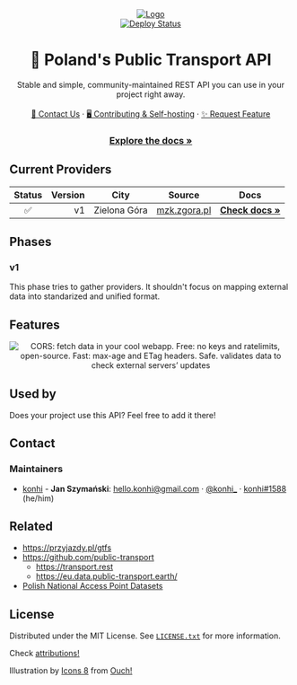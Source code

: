 <div align="center">
<a href="https://poland-public-transport-api.azurewebsites.net/">
    <img src="https://user-images.githubusercontent.com/61631665/152824247-9b81c74d-95c0-492c-a867-0af4341ee46b.png" alt="Logo">
</a>
<br>
 <a href="https://github.com/konhi/poland-public-transport-api/actions/workflows/main_poland-public-transport-api.yml">
   <img src="https://github.com/konhi/poland-public-transport-api/actions/workflows/main_poland-public-transport-api.yml/badge.svg" alt="Deploy Status">
</a>
<h1 align="center">🚌 Poland's Public Transport API</h3>

  <p align="center">
    Stable and simple, community-maintained REST API you can use in your project right away.
    <br>
    <br>
    <a href="https://github.com/konhi/poland-public-transport-api#Contact">💬 Contact Us</a>
    ·
    <a href="https://github.com/konhi/poland-public-transport-api/blob/main/CONTRIBUTING.md">🖥 Contributing & Self-hosting</a>
    ·
    <a href="https://github.com/konhi/poland-public-transport-api/issues">✨ Request Feature</a>
  </p>
     <h3> <a href="https://poland-public-transport-api.azurewebsites.net"><strong>Explore the docs »</strong></a></h2>
</div>

## Current Providers
| Status | Version | City | Source | Docs |
|:------:|----:|------|------|:---:|
| ✅ | v1 | Zielona Góra | [mzk.zgora.pl](https://mzk.zgora.pl) | [**Check docs »**](https://poland-public-transport-api.azurewebsites.net/#api-zielonagoramzk) |

## Phases
### v1
This phase tries to gather providers. It shouldn't focus on mapping external data into standarized and unified format.

## Features
<div align="center">
<img alt="CORS: fetch data in your cool webapp. Free: no keys and ratelimits, open-source. Fast: max-age and ETag headers. Safe. validates data to check external servers’ updates" src="https://user-images.githubusercontent.com/61631665/152881791-b4bd340a-7d9d-4d2f-beaa-895b69d0d1b3.png"/>
</div>

## Used by
Does your project use this API? Feel free to add it there!

## Contact

### Maintainers
- [konhi](https://github.com/konhi) - **Jan Szymański**: [<hello.konhi@gmail.com>](mailto:hello.konhi@gmail.com) · [@konhi_](https://twitter.com/konhi_) · [konhi#1588](https://discord.com) (he/him)

## Related
- https://przyjazdy.pl/gtfs
- https://github.com/public-transport
  - https://transport.rest
  - https://eu.data.public-transport.earth/
- [Polish National Access Point Datasets](https://dane.gov.pl/pl/dataset/1739,krajowy-punkt-dostepowy-kpd-multimodalne-usugi-informacji-o-podrozach)

## License

Distributed under the MIT License. See [`LICENSE.txt`](https://github.com/konhi/poland-public-transport-api/blob/main/LICENSE) for more information.

Check [attributions!](https://github.com/konhi/poland-public-transport-api/blob/main/ATTRIBUTIONS.md)

Illustration by <a href="https://icons8.com/illustrations/author/5c07e68d82bcbc0092519bb6">Icons 8</a> from <a href="https://icons8.com/illustrations">Ouch!</a>
